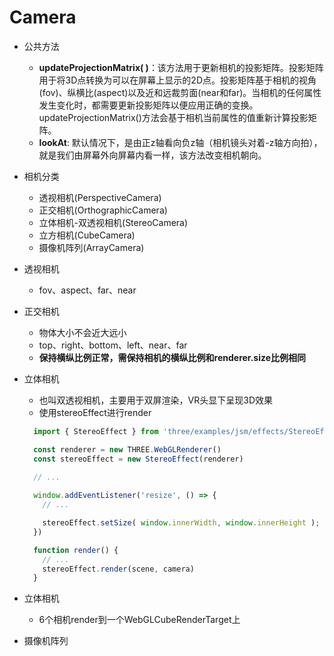 # Camera

- 公共方法
  - **updateProjectionMatrix( )**：该方法用于更新相机的投影矩阵。投影矩阵用于将3D点转换为可以在屏幕上显示的2D点。投影矩阵基于相机的视角(fov)、纵横比(aspect)以及近和远裁剪面(near和far)。当相机的任何属性发生变化时，都需要更新投影矩阵以便应用正确的变换。updateProjectionMatrix()方法会基于相机当前属性的值重新计算投影矩阵。
  - **lookAt**: 默认情况下，是由正z轴看向负z轴（相机镜头对着-z轴方向拍），就是我们由屏幕外向屏幕内看一样，该方法改变相机朝向。
  
- 相机分类
  - 透视相机(PerspectiveCamera)
  - 正交相机(OrthographicCamera)
  - 立体相机-双透视相机(StereoCamera)
  - 立方相机(CubeCamera)
  - 摄像机阵列(ArrayCamera)

- 透视相机
  - fov、aspect、far、near
  
- 正交相机
  - 物体大小不会近大远小
  - top、right、bottom、left、near、far
  - **保持横纵比例正常，需保持相机的横纵比例和renderer.size比例相同**

- 立体相机
  - 也叫双透视相机，主要用于双屏渲染，VR头显下呈现3D效果
  - 使用stereoEffect进行render
  ```javascript
    import { StereoEffect } from 'three/examples/jsm/effects/StereoEffect';

    const renderer = new THREE.WebGLRenderer()
    const stereoEffect = new StereoEffect(renderer)
    
    // ...

    window.addEventListener('resize', () => {
      // ...

      stereoEffect.setSize( window.innerWidth, window.innerHeight );
    })

    function render() {
      // ...
      stereoEffect.render(scene, camera)
    }
   ```

- 立体相机
  - 6个相机render到一个WebGLCubeRenderTarget上

- 摄像机阵列
